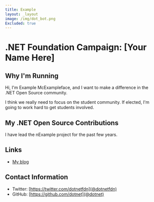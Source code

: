 ```yaml
---
title: Example
layout: _layout
image: /img/dot_bot.png
Excluded: true
---
```


# .NET Foundation Campaign: [Your Name Here]

## Why I'm Running
Hi, I'm Example McExampleface, and I want to make a difference in the .NET Open Source community.

I think we really need to focus on the student community. If elected, I'm going to work hard to
get students involved.

## My .NET Open Source Contributions
I have lead the nExample project for the past few years.

## Links
* [My blog](https://dotnetfoundation.org/blog)

## Contact Information
* Twitter: [https://twitter.com/dotnetfdn](@dotnetfdn)
* GitHub: [https://github.com/dotnet](@dotnet)
